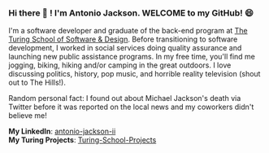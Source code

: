 ### Hi there 👋 ! I'm Antonio Jackson. WELCOME to my GitHub! 😄

I'm a software developer and graduate of the back-end program at [The Turing School of Software & Design](https://github.com/turingschool). Before transitioning to software development, I worked in social services doing quality assurance and launching new public assistance programs. In my free time, you'll find me jogging, biking, hiking and/or camping in the great outdoors. I love discussing politics, history, pop music, and horrible reality television (shout out to The Hills!).  

Random personal fact: I found out about Michael Jackson's death via Twitter before it was reported on the local news and my coworkers didn't believe me!

**My LinkedIn**: [antonio-jackson-ii](https://www.linkedin.com/in/antonio-jackson-ii/)  
**My Turing Projects**: [Turing-School-Projects](https://github.com/Turing-School-Projects)

<!--
**AntonioJacksonII/AntonioJacksonII** is a ✨ _special_ ✨ repository because its `README.md` (this file) appears on your GitHub profile.

Here are some ideas to get you started:

- 🔭 I’m currently working on ...
- 🌱 I’m currently learning ...
- 👯 I’m looking to collaborate on ...
- 🤔 I’m looking for help with ...
- 💬 Ask me about ...
- 📫 How to reach me: ...
- 😄 Pronouns: ...
- ⚡ Fun fact: ...
-->
